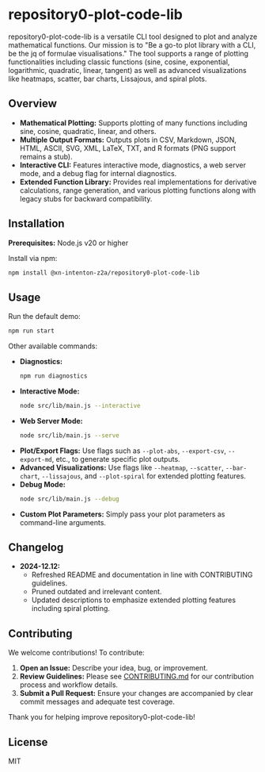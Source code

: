 # repository0-plot-code-lib

repository0-plot-code-lib is a versatile CLI tool designed to plot and analyze mathematical functions. Our mission is to "Be a go-to plot library with a CLI, be the jq of formulae visualisations." The tool supports a range of plotting functionalities including classic functions (sine, cosine, exponential, logarithmic, quadratic, linear, tangent) as well as advanced visualizations like heatmaps, scatter, bar charts, Lissajous, and spiral plots.

## Overview

- **Mathematical Plotting:**
  Supports plotting of many functions including sine, cosine, quadratic, linear, and others.
- **Multiple Output Formats:**
  Outputs plots in CSV, Markdown, JSON, HTML, ASCII, SVG, XML, LaTeX, TXT, and R formats (PNG support remains a stub).
- **Interactive CLI:**
  Features interactive mode, diagnostics, a web server mode, and a debug flag for internal diagnostics.
- **Extended Function Library:**
  Provides real implementations for derivative calculations, range generation, and various plotting functions along with legacy stubs for backward compatibility.

## Installation

**Prerequisites:** Node.js v20 or higher

Install via npm:

```bash
npm install @xn-intenton-z2a/repository0-plot-code-lib
```

## Usage

Run the default demo:

```bash
npm run start
```

Other available commands:

- **Diagnostics:**
  ```bash
  npm run diagnostics
  ```
- **Interactive Mode:**
  ```bash
  node src/lib/main.js --interactive
  ```
- **Web Server Mode:**
  ```bash
  node src/lib/main.js --serve
  ```
- **Plot/Export Flags:**
  Use flags such as `--plot-abs`, `--export-csv`, `--export-md`, etc., to generate specific plot outputs.
- **Advanced Visualizations:**
  Use flags like `--heatmap`, `--scatter`, `--bar-chart`, `--lissajous`, and `--plot-spiral` for extended plotting features.
- **Debug Mode:**
  ```bash
  node src/lib/main.js --debug
  ```
- **Custom Plot Parameters:**
  Simply pass your plot parameters as command-line arguments.

## Changelog

- **2024-12.12:**
  - Refreshed README and documentation in line with CONTRIBUTING guidelines.
  - Pruned outdated and irrelevant content.
  - Updated descriptions to emphasize extended plotting features including spiral plotting.

## Contributing

We welcome contributions! To contribute:

1. **Open an Issue:**
   Describe your idea, bug, or improvement.
2. **Review Guidelines:**
   Please see [CONTRIBUTING.md](./CONTRIBUTING.md) for our contribution process and workflow details.
3. **Submit a Pull Request:**
   Ensure your changes are accompanied by clear commit messages and adequate test coverage.

Thank you for helping improve repository0-plot-code-lib!

## License

MIT

